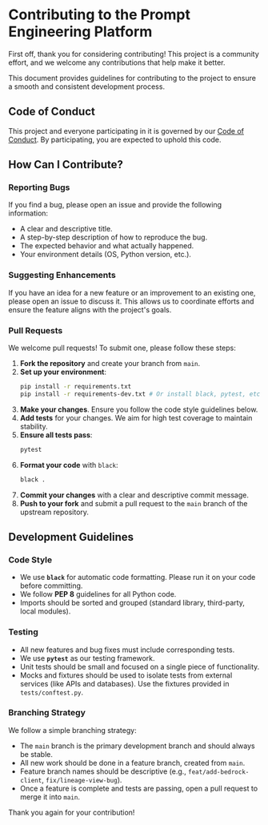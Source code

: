 # Contributing to the Prompt Engineering Platform

First off, thank you for considering contributing! This project is a community effort, and we welcome any contributions that help make it better.

This document provides guidelines for contributing to the project to ensure a smooth and consistent development process.

## Code of Conduct

This project and everyone participating in it is governed by our [Code of Conduct](CODE_OF_CONDUCT.md). By participating, you are expected to uphold this code.

## How Can I Contribute?

### Reporting Bugs

If you find a bug, please open an issue and provide the following information:
- A clear and descriptive title.
- A step-by-step description of how to reproduce the bug.
- The expected behavior and what actually happened.
- Your environment details (OS, Python version, etc.).

### Suggesting Enhancements

If you have an idea for a new feature or an improvement to an existing one, please open an issue to discuss it. This allows us to coordinate efforts and ensure the feature aligns with the project's goals.

### Pull Requests

We welcome pull requests! To submit one, please follow these steps:

1.  **Fork the repository** and create your branch from `main`.
2.  **Set up your environment**:
    ```bash
    pip install -r requirements.txt
    pip install -r requirements-dev.txt # Or install black, pytest, etc. manually
    ```
3.  **Make your changes**. Ensure you follow the code style guidelines below.
4.  **Add tests** for your changes. We aim for high test coverage to maintain stability.
5.  **Ensure all tests pass**:
    ```bash
    pytest
    ```
6.  **Format your code** with `black`:
    ```bash
    black .
    ```
7.  **Commit your changes** with a clear and descriptive commit message.
8.  **Push to your fork** and submit a pull request to the `main` branch of the upstream repository.

## Development Guidelines

### Code Style

- We use **`black`** for automatic code formatting. Please run it on your code before committing.
- We follow **PEP 8** guidelines for all Python code.
- Imports should be sorted and grouped (standard library, third-party, local modules).

### Testing

- All new features and bug fixes must include corresponding tests.
- We use **`pytest`** as our testing framework.
- Unit tests should be small and focused on a single piece of functionality.
- Mocks and fixtures should be used to isolate tests from external services (like APIs and databases). Use the fixtures provided in `tests/conftest.py`.

### Branching Strategy

We follow a simple branching strategy:
- The `main` branch is the primary development branch and should always be stable.
- All new work should be done in a feature branch, created from `main`.
- Feature branch names should be descriptive (e.g., `feat/add-bedrock-client`, `fix/lineage-view-bug`).
- Once a feature is complete and tests are passing, open a pull request to merge it into `main`.

Thank you again for your contribution! 